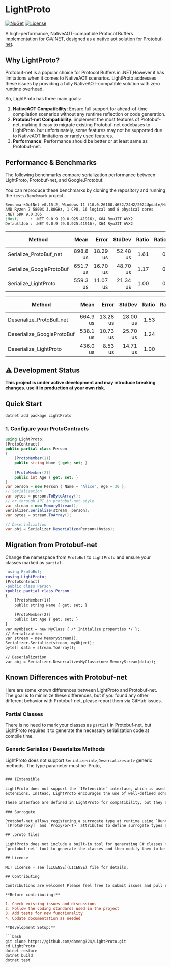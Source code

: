 # LightProto

[![NuGet](https://img.shields.io/nuget/v/LightProto.svg)](https://www.nuget.org/packages/LightProto/)
[![License](https://img.shields.io/github/license/dameng324/LightProto.svg)](LICENSE)

A high-performance, NativeAOT-compatible Protocol Buffers implementation for C#/.NET, designed as a native aot solution
for [Protobuf-net](https://github.com/protobuf-net/protobuf-net).

## Why LightProto?

Protobuf-net is a popular choice for Protocol Buffers in .NET,However it has limitations when it comes to NativeAOT
scenarios. LightProto addresses these issues by providing a fully NativeAOT-compatible solution with zero runtime
overhead.

So, LightProto has three main goals:

1. **NativeAOT Compatibility**: Ensure full support for ahead-of-time compilation scenarios without any runtime
   reflection or code generation.
2. **Protobuf-net Compatibility**: implement the most features of Protobuf-net, making it easy to migrate existing
   Protobuf-net codebases to LightProto. but unfortunately, some features may not be supported due to NativeAOT limitations or rarely used features.
3. **Performance**: Performance should be better or at least same as Protobuf-net.

## Performance & Benchmarks

The following benchmarks compare serialization performance between LightProto, Protobuf-net, and Google.Protobuf.

You can reproduce these benchmarks by cloning the repository and running the `tests/Benchmark` project.

```md
BenchmarkDotNet v0.15.2, Windows 11 (10.0.26100.4652/24H2/2024Update/HudsonValley)
AMD Ryzen 7 5800X 3.80GHz, 1 CPU, 16 logical and 8 physical cores
.NET SDK 9.0.305
[Host]     : .NET 9.0.9 (9.0.925.41916), X64 RyuJIT AVX2
DefaultJob : .NET 9.0.9 (9.0.925.41916), X64 RyuJIT AVX2
```

| Method                   |     Mean |    Error |   StdDev | Ratio | RatioSD | Allocated | Alloc Ratio |
|--------------------------|---------:|---------:|---------:|------:|--------:|----------:|------------:|
| Serialize_ProtoBuf_net   | 898.8 us | 18.29 us | 52.48 us |  1.61 |    0.11 | 526.41 KB |        1.03 |
| Serialize_GoogleProtoBuf | 651.7 us | 16.70 us | 48.70 us |  1.17 |    0.10 | 512.95 KB |        1.00 |
| Serialize_LightProto     | 559.3 us | 11.07 us | 21.34 us |  1.00 |    0.05 | 512.95 KB |        1.00 |

| Method                     |     Mean |    Error |   StdDev | Ratio | RatioSD | Allocated | Alloc Ratio |
|----------------------------|---------:|---------:|---------:|------:|--------:|----------:|------------:|
| Deserialize_ProtoBuf_net   | 664.9 us | 13.28 us | 28.00 us |  1.53 |    0.08 |    562 KB |        0.88 |
| Deserialize_GoogleProtoBuf | 538.1 us | 10.73 us | 25.70 us |  1.24 |    0.07 |  648.7 KB |        1.02 |
| Deserialize_LightProto     | 436.0 us |  8.53 us | 14.71 us |  1.00 |    0.05 | 635.15 KB |        1.00 |

## ⚠️ Development Status

**This project is under active development and may introduce breaking changes. use it in production at your own risk.**

## Quick Start

```bash
dotnet add package LightProto
```

### 1. Configure your ProtoContracts

```cs
using LightProto;
[ProtoContract]
public partial class Person 
{
    [ProtoMember(1)]
    public string Name { get; set; }
    
    [ProtoMember(2)]  
    public int Age { get; set; }
}
var person = new Person { Name = "Alice", Age = 30 };
// Serialization
var bytes = person.ToByteArray();
// or through API in protobuf-net style
var stream = new MemoryStream();
Serializer.Serialize(stream, person);
var bytes = stream.ToArray();

// Deserialization  
var obj = Serializer.Deserialize<Person>(bytes);
```

## Migration from Protobuf-net

Change the namespace from `ProtoBuf` to `LightProto` and ensure your classes marked as `partial`.

```diff
-using ProtoBuf;
+using LightProto;
[ProtoContract]
-public class Person
+public partial class Person
{
    [ProtoMember(1)]
    public string Name { get; set; }
    
    [ProtoMember(2)]  
    public int Age { get; set; }
}
var myObject = new MyClass { /* Initialize properties */ };
// Serialization
var stream = new MemoryStream();
Serializer.Serialize(stream, myObject);
byte[] data = stream.ToArray();

// Deserialization  
var obj = Serializer.Deserialize<MyClass>(new MemoryStream(data));
```

## Known Differences with Protobuf-net

Here are some known differences between LightProto and Protobuf-net. The goal is to minimize these differences, but if you found any other different behavior with Protobuf-net, please report them via GitHub issues.

### Partial Classes

There is no need to mark your classes as `partial` in Protobuf-net, but LightProto requires it to generate the necessary
serialization code at compile time.

### Generic Serialize / Deserialize Methods

LightProto does not support `Serialize<int>`,`Deserialize<int>` generic methods. The type parameter must be IProto,

```diff

### IExtensible

LightProto does not support the `IExtensible` interface, which is used in Protobuf-net to allow for dynamic
extensions. Instead, LightProto encourages the use of well-defined schemas.

These interface are defined in LightProto for compatibility, but they are no effect.

### Surrogate

Protobuf-net allows registering a surrogate type at runtime using `RuntimeTypeModel`. LightProto requires the use of
`[ProtoProxy]` and `ProxyFor<T>` attributes to define surrogate types at compile time.

## .proto files

LightProto does not include a built-in tool for generating C# classes from `.proto` files. However, you can use the
`protobuf-net` tool to generate the classes and then modify them to be compatible with LightProto(just replace `ProtoBuf` to `LightProto` should work, if not, fire an issue please).

## License

MIT License - see [LICENSE](LICENSE) file for details.

## Contributing

Contributions are welcome! Please feel free to submit issues and pull requests.

**Before contributing:**

1. Check existing issues and discussions
2. Follow the coding standards used in the project
3. Add tests for new functionality
4. Update documentation as needed

**Development Setup:**

```bash
git clone https://github.com/dameng324/LightProto.git
cd LightProto
dotnet restore
dotnet build
dotnet test
```